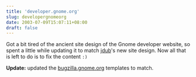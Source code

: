```yaml
---
title: 'developer.gnome.org'
slug: developergnomeorg
date: 2003-07-09T15:07:11+08:00
draft: false
---
```


Got a bit tired of the ancient site design of the Gnome developer
website, so spent a little while updating it to match
[jdub](http://www.advogato.org/person/jdub/)\'s new site design. Now all
that is left to do is to fix the content `:)`

**Update:** updated the [bugzilla.gnome.org](http://bugzilla.gnome.org/)
templates to match.
